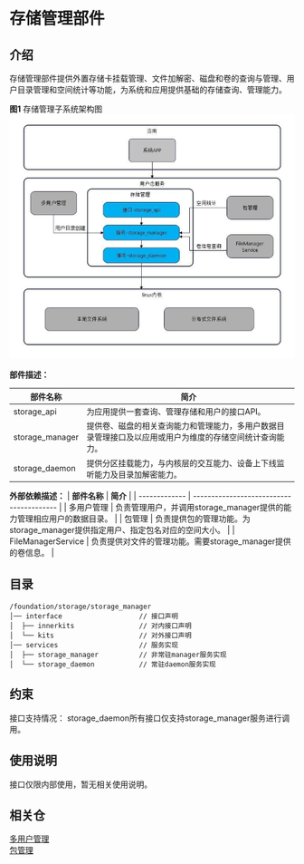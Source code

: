 # 存储管理部件

## 介绍
存储管理部件提供外置存储卡挂载管理、文件加解密、磁盘和卷的查询与管理、用户目录管理和空间统计等功能，为系统和应用提供基础的存储查询、管理能力。

 **图1**  存储管理子系统架构图 
![部件上下文](figures/arch.jpg)  

 **部件描述：** 

|  **部件名称**   | **简介**                                 |
|  -------------  | ---------------------------------------- |
| storage_api      | 为应用提供一套查询、管理存储和用户的接口API。 |
| storage_manager  | 提供卷、磁盘的相关查询能力和管理能力，多用户数据目录管理接口及以应用或用户为维度的存储空间统计查询能力。 |
| storage_daemon   | 提供分区挂载能力，与内核层的交互能力、设备上下线监听能力及目录加解密能力。|

 **外部依赖描述：** 
|  **部件名称**   | **简介**                                 |
|  -------------  | ---------------------------------------- |
| 多用户管理      | 负责管理用户，并调用storage_manager提供的能力管理相应用户的数据目录。 |
| 包管理          | 负责提供包的管理功能。为storage_manager提供指定用户、指定包名对应的空间大小。 |
| FileManagerService            | 负责提供对文件的管理功能。需要storage_manager提供的卷信息。 |

## 目录
```
/foundation/storage/storage_manager
│── interface                   // 接口声明
│  ├── innerkits                // 对内接口声明
│  └── kits                     // 对外接口声明
│── services                    // 服务实现
│  ├── storage_manager          // 非常驻manager服务实现
│  └── storage_daemon           // 常驻daemon服务实现
```

## 约束

接口支持情况：
storage_daemon所有接口仅支持storage_manager服务进行调用。

## 使用说明
接口仅限内部使用，暂无相关使用说明。

## 相关仓
[多用户管理](http:////gitee.com/openharmony/account_os_account)  
[包管理](http://gitee.com/openharmony/appexecfwk_standard)
